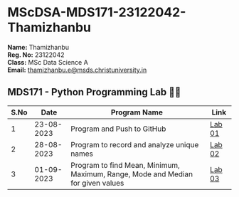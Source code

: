# MScDSA-MDS171-23122042-Thamizhanbu

**Name:** Thamizhanbu  
**Reg. No:** 23122042  
**Class:** MSc Data Science A  
**Email:** thamizhanbu.e@msds.christuniversity.in  

**MDS171 - Python Programming Lab 🧑‍💻**
---
|S.No|Date|Program Name|Link|
|----|-----|-----------|----|
|1|23-08-2023|Program and Push to GitHub|[Lab 01](https://github.com/danush02/MScDSA-MDS171-23122042-Thamizhanbu/tree/86f86fe693ac356f6c54d8187577e8980c1ca904/Lab%2001)
|2|28-08-2023|Program to record and analyze unique names|[Lab 02](https://github.com/danush02/MScDSA-MDS171-23122042-Thamizhanbu/blob/86f86fe693ac356f6c54d8187577e8980c1ca904/Lab%2002.ipynb)
|3|01-09-2023|Program to find Mean, Minimum, Maximum, Range, Mode and Median for given values|[Lab 03](https://github.com/danush02/MScDSA-MDS171-23122042-Thamizhanbu/blob/86f86fe693ac356f6c54d8187577e8980c1ca904/Lab%2003.ipynb)